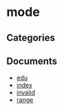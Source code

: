 # mode

## Categories


## Documents
- [edu](edu.md)
- [index](index.md)
- [invalid](invalid.md)
- [range](range.md)